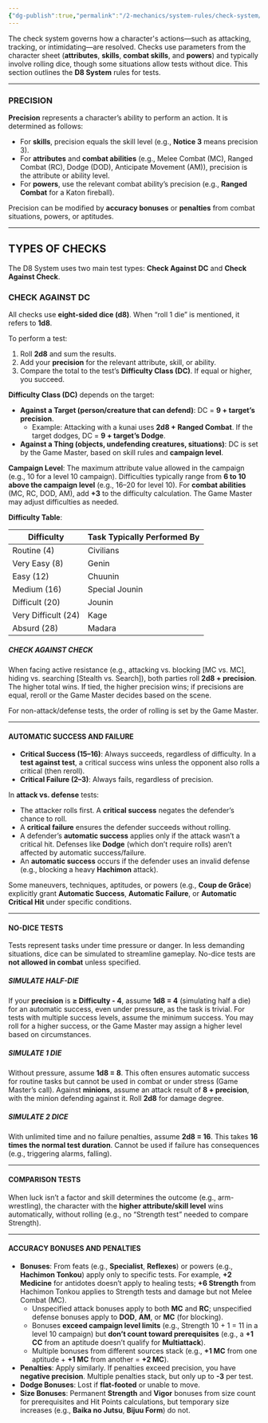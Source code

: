 ```yaml
---
{"dg-publish":true,"permalink":"/2-mechanics/system-rules/check-system/"}
---
```


The check system governs how a character's actions—such as attacking, tracking, or intimidating—are resolved. Checks use parameters from the character sheet (**attributes**, **skills**, **combat skills**, and **powers**) and typically involve rolling dice, though some situations allow tests without dice. This section outlines the **D8 System** rules for tests.

---

### PRECISION

**Precision** represents a character’s ability to perform an action. It is determined as follows:

- For **skills**, precision equals the skill level (e.g., **Notice 3** means precision 3).
- For **attributes** and **combat abilities** (e.g., Melee Combat (MC), Ranged Combat (RC), Dodge (DOD), Anticipate Movement (AM)), precision is the attribute or ability level.
- For **powers**, use the relevant combat ability’s precision (e.g., **Ranged Combat** for a Katon fireball).

Precision can be modified by **accuracy bonuses** or **penalties** from combat situations, powers, or aptitudes.

---

## TYPES OF CHECKS

The D8 System uses two main test types: **Check Against DC** and **Check Against Check**.

### CHECK AGAINST DC

All checks use **eight-sided dice (d8)**. When “roll 1 die” is mentioned, it refers to **1d8**.

To perform a test:

1. Roll **2d8** and sum the results.
2. Add your **precision** for the relevant attribute, skill, or ability.
3. Compare the total to the test’s **Difficulty Class (DC)**. If equal or higher, you succeed.

**Difficulty  Class (DC)** depends on the target:

- **Against a Target (person/creature that can defend)**: DC = **9 + target’s precision**.
    - Example: Attacking with a kunai uses **2d8 + Ranged Combat**. If the target dodges, DC = **9 + target’s Dodge**.
- **Against a Thing (objects, undefending creatures, situations)**: DC is set by the Game Master, based on skill rules and **campaign level**.

**Campaign Level**: The maximum attribute value allowed in the campaign (e.g., 10 for a level 10 campaign). Difficulties typically range from **6 to 10 above the campaign level** (e.g., 16–20 for level 10). For **combat abilities** (MC, RC, DOD, AM), add **+3** to the difficulty calculation. The Game Master may adjust difficulties as needed.

**Difficulty Table**:

|**Difficulty**|**Task Typically Performed By**|
|---|---|
|Routine (4)|Civilians|
|Very Easy (8)|Genin|
|Easy (12)|Chuunin|
|Medium (16)|Special Jounin|
|Difficult (20)|Jounin|
|Very Difficult (24)|Kage|
|Absurd (28)|Madara|

##### CHECK AGAINST CHECK

When facing active resistance (e.g., attacking vs. blocking [MC vs. MC], hiding vs. searching [Stealth vs. Search]), both parties roll **2d8 + precision**. The higher total wins. If tied, the higher precision wins; if precisions are equal, reroll or the Game Master decides based on the scene.

For non-attack/defense tests, the order of rolling is set by the Game Master.

---

#### AUTOMATIC SUCCESS AND FAILURE

- **Critical Success (15–16)**: Always succeeds, regardless of difficulty. In a **test against test**, a critical success wins unless the opponent also rolls a critical (then reroll).
- **Critical Failure (2–3)**: Always fails, regardless of precision.

In **attack vs. defense** tests:

- The attacker rolls first. A **critical success** negates the defender’s chance to roll.
- A **critical failure** ensures the defender succeeds without rolling.
- A defender’s **automatic success** applies only if the attack wasn’t a critical hit. Defenses like **Dodge** (which don’t require rolls) aren’t affected by automatic success/failure.
- An **automatic success** occurs if the defender uses an invalid defense (e.g., blocking a heavy **Hachimon** attack).

Some maneuvers, techniques, aptitudes, or powers (e.g., **Coup de Grâce**) explicitly grant **Automatic Success**, **Automatic Failure**, or **Automatic Critical Hit** under specific conditions.

---

#### NO-DICE TESTS

Tests represent tasks under time pressure or danger. In less demanding situations, dice can be simulated to streamline gameplay. No-dice tests are **not allowed in combat** unless specified.

##### SIMULATE HALF-DIE

If your **precision** is **≥ Difficulty - 4**, assume **1d8 = 4** (simulating half a die) for an automatic success, even under pressure, as the task is trivial. For tests with multiple success levels, assume the minimum success. You may roll for a higher success, or the Game Master may assign a higher level based on circumstances.

##### SIMULATE 1 DIE

Without pressure, assume **1d8 = 8**. This often ensures automatic success for routine tasks but cannot be used in combat or under stress (Game Master’s call). Against **minions**, assume an attack result of **8 + precision**, with the minion defending against it. Roll **2d8** for damage degree.

##### SIMULATE 2 DICE

With unlimited time and no failure penalties, assume **2d8 = 16**. This takes **16 times the normal test duration**. Cannot be used if failure has consequences (e.g., triggering alarms, falling).

---

#### COMPARISON TESTS

When luck isn’t a factor and skill determines the outcome (e.g., arm-wrestling), the character with the **higher attribute/skill level** wins automatically, without rolling (e.g., no “Strength test” needed to compare Strength).

---

#### ACCURACY BONUSES AND PENALTIES

- **Bonuses**: From feats (e.g., **Specialist**, **Reflexes**) or powers (e.g., **Hachimon Tonkou**) apply only to specific tests. For example, **+2 Medicine** for antidotes doesn’t apply to healing tests; **+6 Strength** from Hachimon Tonkou applies to Strength tests and damage but not Melee Combat (MC).
    - Unspecified attack bonuses apply to both **MC** and **RC**; unspecified defense bonuses apply to **DOD**, **AM**, or **MC** (for blocking).
    - Bonuses **exceed campaign level limits** (e.g., Strength 10 + 1 = 11 in a level 10 campaign) but **don’t count toward prerequisites** (e.g., a **+1 CC** from an aptitude doesn’t qualify for **Multiattack**).
    - Multiple bonuses from different sources stack (e.g., **+1 MC** from one aptitude + **+1 MC** from another = **+2 MC**).
- **Penalties**: Apply similarly. If penalties exceed precision, you have **negative precision**. Multiple penalties stack, but only up to **-3** per test.
- **Dodge Bonuses**: Lost if **flat-footed** or unable to move.
- **Size Bonuses**: Permanent **Strength** and **Vigor** bonuses from size count for prerequisites and Hit Points calculations, but temporary size increases (e.g., **Baika no Jutsu**, **Bijuu Form**) do not.